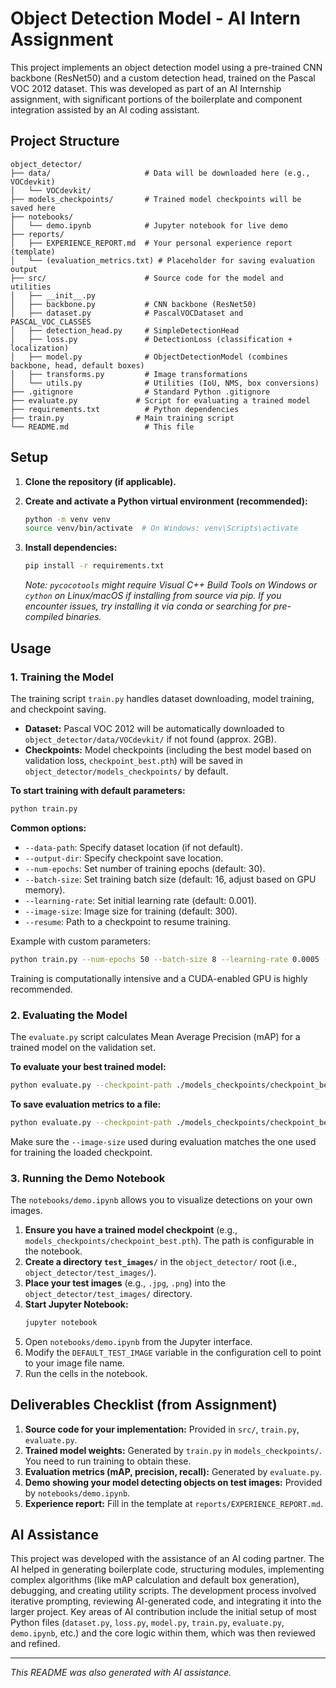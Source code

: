 # Object Detection Model - AI Intern Assignment

This project implements an object detection model using a pre-trained CNN backbone (ResNet50) and a custom detection head, trained on the Pascal VOC 2012 dataset. This was developed as part of an AI Internship assignment, with significant portions of the boilerplate and component integration assisted by an AI coding assistant.

## Project Structure

```
object_detector/
├── data/                     # Data will be downloaded here (e.g., VOCdevkit)
│   └── VOCdevkit/
├── models_checkpoints/       # Trained model checkpoints will be saved here
├── notebooks/
│   └── demo.ipynb            # Jupyter notebook for live demo
├── reports/
│   ├── EXPERIENCE_REPORT.md  # Your personal experience report (template)
│   └── (evaluation_metrics.txt) # Placeholder for saving evaluation output
├── src/                      # Source code for the model and utilities
│   ├── __init__.py
│   ├── backbone.py           # CNN backbone (ResNet50)
│   ├── dataset.py            # PascalVOCDataset and PASCAL_VOC_CLASSES
│   ├── detection_head.py     # SimpleDetectionHead
│   ├── loss.py               # DetectionLoss (classification + localization)
│   ├── model.py              # ObjectDetectionModel (combines backbone, head, default boxes)
│   ├── transforms.py         # Image transformations
│   └── utils.py              # Utilities (IoU, NMS, box conversions)
├── .gitignore                # Standard Python .gitignore
├── evaluate.py             # Script for evaluating a trained model
├── requirements.txt          # Python dependencies
├── train.py                # Main training script
└── README.md                 # This file
```

## Setup

1.  **Clone the repository (if applicable).**

2.  **Create and activate a Python virtual environment (recommended):**
    ```bash
    python -m venv venv
    source venv/bin/activate  # On Windows: venv\Scripts\activate
    ```

3.  **Install dependencies:**
    ```bash
    pip install -r requirements.txt
    ```
    *Note: `pycocotools` might require Visual C++ Build Tools on Windows or `cython` on Linux/macOS if installing from source via pip. If you encounter issues, try installing it via conda or searching for pre-compiled binaries.*

## Usage

### 1. Training the Model

The training script `train.py` handles dataset downloading, model training, and checkpoint saving.

-   **Dataset:** Pascal VOC 2012 will be automatically downloaded to `object_detector/data/VOCdevkit/` if not found (approx. 2GB).
-   **Checkpoints:** Model checkpoints (including the best model based on validation loss, `checkpoint_best.pth`) will be saved in `object_detector/models_checkpoints/` by default.

**To start training with default parameters:**
```bash
python train.py
```

**Common options:**
-   `--data-path`: Specify dataset location (if not default).
-   `--output-dir`: Specify checkpoint save location.
-   `--num-epochs`: Set number of training epochs (default: 30).
-   `--batch-size`: Set training batch size (default: 16, adjust based on GPU memory).
-   `--learning-rate`: Set initial learning rate (default: 0.001).
-   `--image-size`: Image size for training (default: 300).
-   `--resume`: Path to a checkpoint to resume training.

Example with custom parameters:
```bash
python train.py --num-epochs 50 --batch-size 8 --learning-rate 0.0005 --output-dir ./my_checkpoints
```
Training is computationally intensive and a CUDA-enabled GPU is highly recommended.

### 2. Evaluating the Model

The `evaluate.py` script calculates Mean Average Precision (mAP) for a trained model on the validation set.

**To evaluate your best trained model:**
```bash
python evaluate.py --checkpoint-path ./models_checkpoints/checkpoint_best.pth
```

**To save evaluation metrics to a file:**
```bash
python evaluate.py --checkpoint-path ./models_checkpoints/checkpoint_best.pth > ./reports/evaluation_metrics.txt
```
Make sure the `--image-size` used during evaluation matches the one used for training the loaded checkpoint.

### 3. Running the Demo Notebook

The `notebooks/demo.ipynb` allows you to visualize detections on your own images.

1.  **Ensure you have a trained model checkpoint** (e.g., `models_checkpoints/checkpoint_best.pth`). The path is configurable in the notebook.
2.  **Create a directory `test_images/`** in the `object_detector/` root (i.e., `object_detector/test_images/`).
3.  **Place your test images** (e.g., `.jpg`, `.png`) into the `object_detector/test_images/` directory.
4.  **Start Jupyter Notebook:**
    ```bash
    jupyter notebook
    ```
5.  Open `notebooks/demo.ipynb` from the Jupyter interface.
6.  Modify the `DEFAULT_TEST_IMAGE` variable in the configuration cell to point to your image file name.
7.  Run the cells in the notebook.

## Deliverables Checklist (from Assignment)

1.  **Source code for your implementation:** Provided in `src/`, `train.py`, `evaluate.py`.
2.  **Trained model weights:** Generated by `train.py` in `models_checkpoints/`. You need to run training to obtain these.
3.  **Evaluation metrics (mAP, precision, recall):** Generated by `evaluate.py`.
4.  **Demo showing your model detecting objects on test images:** Provided by `notebooks/demo.ipynb`.
5.  **Experience report:** Fill in the template at `reports/EXPERIENCE_REPORT.md`.

## AI Assistance

This project was developed with the assistance of an AI coding partner. The AI helped in generating boilerplate code, structuring modules, implementing complex algorithms (like mAP calculation and default box generation), debugging, and creating utility scripts. The development process involved iterative prompting, reviewing AI-generated code, and integrating it into the larger project. Key areas of AI contribution include the initial setup of most Python files (`dataset.py`, `loss.py`, `model.py`, `train.py`, `evaluate.py`, `demo.ipynb`, etc.) and the core logic within them, which was then reviewed and refined.

---
*This README was also generated with AI assistance.*
